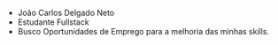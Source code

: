 - João Carlos Delgado Neto
- Estudante Fullstack  
-  Busco Oportunidades de Emprego para a melhoria  das minhas skills.
